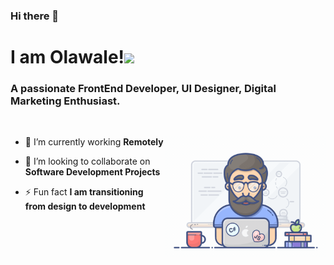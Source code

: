 ### Hi there 👋

<h1>I am Olawale!<img width="30px" src="https://raw.githubusercontent.com/iampavangandhi/iampavangandhi/master/gifs/Hi.gif"></h1>
<h3 font-size="20">A passionate FrontEnd Developer, UI Designer, Digital Marketing Enthusiast.</h3>
<br />


- 🌱 I’m currently working **Remotely** <img align="right" style="width:16rem; height:auto" src="https://raw.githubusercontent.com/Elanza-48/Elanza-48/41a4790484e268102dfdab2b7c59d440d3ffafab/resources/img/geek.gif"/>

- 👯 I’m looking to collaborate on **Software Development Projects**

- ⚡ Fun fact **I am transitioning from design to development**
<br />

